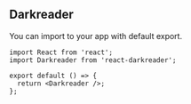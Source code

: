 ## Darkreader

You can import to your app with default export.

```tsx
import React from 'react';
import Darkreader from 'react-darkreader';

export default () => {
  return <Darkreader />;
};
```
